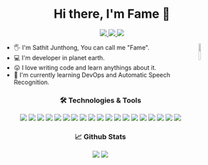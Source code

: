 <h1 align="center">
  Hi there, I'm Fame 👋
</h1>
<p align="center">
  <a href="https://medium.com/@famesensor" target="_blank">
    <img src="https://img.shields.io/badge/Medium-000000?style=flat-square&logo=Medium&logoColor=white&labelColor=lightgray">
  </a>
  <a href="https://www.linkedin.com/in/sathit-junthong-997317205/" target="_blank">
    <img src="https://img.shields.io/badge/LinkedIn-0A66C2?style=flat-square&logo=LinkedIn&logoColor=white&labelColor=lightgray">
  </a>
  <a href="https://twitter.com/dev_sensor" target="_blank">
    <img src="https://img.shields.io/badge/Twitter-1DA1F2?style=flat-square&logo=Twitter&logoColor=white&labelColor=lightgray">
  </a>
</p>
<img align="right" src="https://www.img.in.th/images/9e9c6095dd66879e0e77dda5427c0919.png" width="10%">

- 🖐 I'm Sathit Junthong, You can call me "Fame".
- 💻 I'm developer in planet earth.
- 😛 I love writing code and learn anythings about it.
- 🤩 I'm currently learning DevOps and Automatic Speech Recognition.
 
<h3 align="center">
  🛠️ Technologies & Tools
</h3>
<p align="center">
  <img src="https://img.shields.io/badge/HTML5-E34F26?style=flat&logo=HTML5&logoColor=white&labelColor=lightgray">
  <img src="https://img.shields.io/badge/CSS-1572B6?style=flat&logo=CSS3&logoColor=white&labelColor=lightgray">
  <img src="https://img.shields.io/badge/React-61DAFB?style=flat&logo=react&logoColor=white&labelColor=inactive">
  <img src="https://img.shields.io/badge/Node.Js-brightgreen?style=flat&logo=node.js&logoColor=white&labelColor=lightgray">
  <img src="https://img.shields.io/badge/JavaScript-F7DF1E?style=flat&logo=JavaScript&logoColor=white&labelColor=lightgray">
  <img src="https://img.shields.io/badge/TypeScript-3178C6?style=flat&logo=TypeScript&logoColor=white&labelColor=lightgray">
  <img src="https://img.shields.io/badge/Golang-00ADD8?style=flat&logo=Go&logoColor=white&labelColor=inactive">
  <img src="https://img.shields.io/badge/Python-3776AB?style=flat&logo=Python&logoColor=white&labelColor=lightgray">
  <img src="https://img.shields.io/badge/Java-007396?style=flat&logo=Java&logoColor=white&labelColor=lightgray">
  <img src="https://img.shields.io/badge/Docker-2496ED?style=flat&logo=Docker&logoColor=white&labelColor=lightgray">
  <img src="https://img.shields.io/badge/MongoDB-47A248?style=flat&logo=MongoDB&logoColor=white&labelColor=lightgray">
  <img src="https://img.shields.io/badge/Redis-DC382D?style=flat&logo=Redis&logoColor=white&labelColor=lightgray">
  <img src="https://img.shields.io/badge/MySQL-4479A1?style=flat&logo=MySQL&logoColor=white&labelColor=lightgray">
  <img src="https://img.shields.io/badge/PostgreSQL-4169E1?style=flat&logo=PostgreSQL&logoColor=white&labelColor=lightgray">
  <img src="https://img.shields.io/badge/GitHub%20Actions-2088FF?style=flat&logo=GitHub%20Actions&logoColor=white&labelColor=lightgray">
  <img src="https://img.shields.io/badge/Google%20Cloud-4285F4?style=flat&logo=Google%20Cloud&logoColor=white&labelColor=lightgray">
  <img src="https://img.shields.io/badge/Amazon%20AWS-232F3E?style=flat&logo=Amazon%20AWS&logoColor=white&labelColor=lightgray">
  <img src="https://img.shields.io/badge/DigitalOcean-0080FF?style=flat&logo=DigitalOcean&logoColor=white&labelColor=lightgray">
  <img src="https://img.shields.io/badge/Heroku-430098?style=flat&logo=Heroku&logoColor=white&labelColor=lightgray">
</p>

<h3 align="center">
  📈 Github Stats
</h3>
<p align="center">
  <img src="https://github-readme-stats.vercel.app/api?username=famesensor&show_icons=true&line_height=20)](https://github.com/anuraghazra/github-readme-stats">
  <img src="https://github-readme-stats.vercel.app/api/top-langs/?username=famesensor&layout=compact&langs_count=6)](https://github.com/anuraghazra/github-readme-stats">
</p>

<!-- [![Famesensor's GitHub stats](https://github-readme-stats.vercel.app/api?username=famesensor&show_icons=true&line_height=20)](https://github.com/anuraghazra/github-readme-stats)
[![Top Langs](https://github-readme-stats.vercel.app/api/top-langs/?username=famesensor&layout=compact&langs_count=6)](https://github.com/anuraghazra/github-readme-stats)
 -->
<!-- [![Famesensor's wakatime stats](https://github-readme-stats.vercel.app/api/wakatime?username=famesensor&layout=compact)](https://github.com/anuraghazra/github-readme-stats) -->

